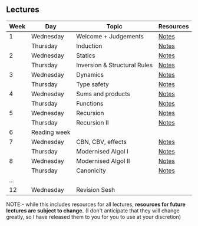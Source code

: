 ## Lectures

| Week | Day      | Topic                     | Resources                        |
| ---- | -------- | -------------------       | -------------------------------- |
| 1    | Wednesday | Welcome + Judgements     | [Notes](pdf/lecture01.pdf)    |
|      | Thursday  | Induction                 | [Notes](pdf/lecture02.pdf)    |
| 2    | Wednesday | Statics                   | [Notes](pdf/lecture03.pdf) |
|      | Thursday  | Inversion & Structural Rules | [Notes](pdf/lecture04.pdf) | 
| 3    | Wednesday | Dynamics                  | [Notes](pdf/lecture05.pdf) |
|      | Thursday  | Type safety               | [Notes](pdf/lecture06.pdf) |
| 4    | Wednesday | Sums and products         | [Notes](pdf/lecture07.pdf) |
|      | Thursday  | Functions                 | [Notes](pdf/lecture08.pdf) |
| 5    | Wednesday | Recursion                 | [Notes](pdf/lecture09.pdf) |
|      | Thursday  | Recursion II              | [Notes](pdf/lecture10.pdf) |
| 6    | Reading week
| 7    | Wednesday | CBN, CBV, effects         | [Notes](pdf/lecture11.pdf) |
|      | Thursday  | Modernised Algol I        | [Notes](pdf/lecture12.pdf) |
| 8    | Wednesday | Modernised Algol II       | [Notes](pdf/lecture13.pdf) |
|      | Thursday  | Canonicity                | [Notes](pdf/lecture14.pdf) |
|...
| 12   | Wednesday | Revision Sesh             |  |

NOTE:- while this includes resources for all lectures, **resources for future lectures are subject to change.** (I don't anticipate that they will change greatly, so I have released them to you for you to use at your discretion)
